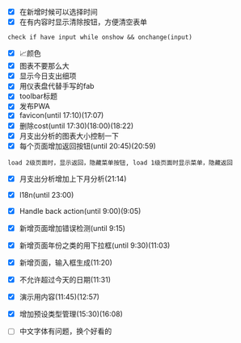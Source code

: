 - [X] 在新增时候可以选择时间
- [X] 在有内容时显示清除按钮，方便清空表单
```
check if have input while onshow && onchange(input)
```
- [X] 📈颜色
- [X] 图表不要那么大
- [X] 显示今日支出细项
- [X] 用仪表盘代替手写的fab
- [X] toolbar标题
- [X] 发布PWA
- [X] favicon(until 17:10)(17:07)
- [X] 删除cost(until 17:30)(18:00)(18:22)
- [X] 月支出分析的图表大小控制一下
- [X] 每个页面增加返回按钮(until 20:45)(20:59)
```
load 2级页面时，显示返回，隐藏菜单按钮, load 1级页面时显示菜单，隐藏返回
```
- [X] 月支出分析增加上下月分析(21:14)
- [X] l18n(until 23:00)
- [X] Handle back action(until 9:00)(9:05)
- [X] 新增页面增加错误检测(until 9:15)
- [X] 新增页面年份之类的用下拉框(until 9:30)(11:03)
- [X] 新增页面，输入框生成(11:20)
- [X] 不允许超过今天的日期(11:31)
- [X] 演示用内容(11:45)(12:57)

- [X] 增加预设类型管理(15:30)(16:08)

- [ ] 中文字体有问题，换个好看的